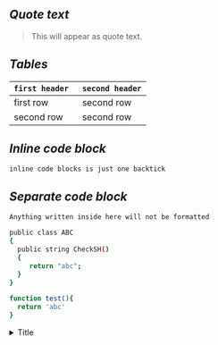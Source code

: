 ## _Quote text_
> This will appear as quote text.

## _Tables_

`first header `                        | `second header`
------------------------------------ | ---------------------
first row | second row
second row | second row

## _Inline code block_

`inline code blocks is just one backtick`

## _Separate code block_

```
Anything written inside here will not be formatted 
```

```sh
public class ABC
{
  public string CheckSH()
  {
     return "abc";
  }
}
```

```sh
function test(){
  return 'abc'
}
```

<details>
  <summary>Title</summary>
    Content here please
</details>
